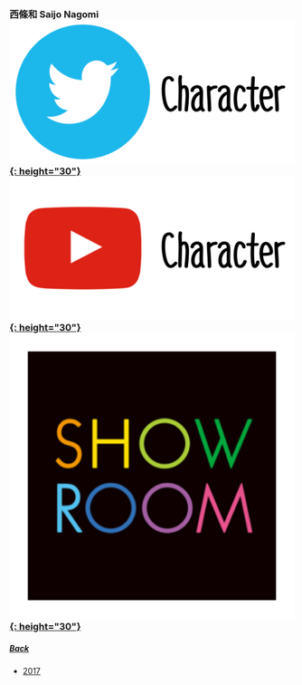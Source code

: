 ### 西條和 Saijo Nagomi [![twitter_@_takigawamiu](../../../Img/Icon_Twitter_Char.PNG){: height="30"}](https://twitter.com/_takigawamiu) [![youtube](../../../Img/Icon_Youtube_Char.PNG){: height="30"}](https://www.youtube.com/channel/UC61P6oww6JXAJ6NYT_b5_Vg) [![showroom_digital_idol_22](../../../Img/Icon_Showroom.PNG){: height="30"}](https://www.showroom-live.com/room/profile?room_id=87778) 
##### [Back](../../../readme.md)

- [2017](Nagomi2017.md)
